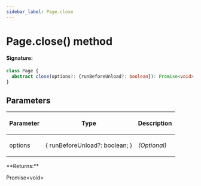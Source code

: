 ```yaml
---
sidebar_label: Page.close
---
```


# Page.close() method

#### Signature:

```typescript
class Page {
  abstract close(options?: {runBeforeUnload?: boolean}): Promise<void>;
}
```

## Parameters

<table><thead><tr><th>

Parameter

</th><th>

Type

</th><th>

Description

</th></tr></thead>
<tbody><tr><td>

options

</td><td>

&#123; runBeforeUnload?: boolean; &#125;

</td><td>

_(Optional)_

</td></tr>
</tbody></table>
**Returns:**

Promise&lt;void&gt;
